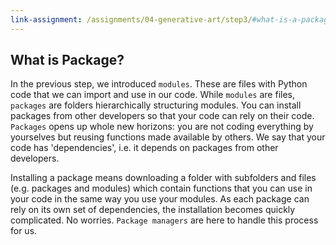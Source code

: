 ```yaml
---
link-assignment: /assignments/04-generative-art/step3/#what-is-a-package
---
```


## What is Package?

In the previous step, we introduced `modules`. These are files with Python code that we can import and use in our code. While `modules` are files, `packages` are folders hierarchically structuring modules. You can install packages from other developers so that your code can rely on their code. `Packages` opens up whole new horizons: you are not coding everything by yourselves but reusing functions made available by others. We say that your code has 'dependencies', i.e. it depends on packages from other developers.

Installing a package means downloading a folder with subfolders and files (e.g. packages and modules) which contain functions that you can use in your code in the same way you use your modules. As each package can rely on its own set of dependencies, the installation becomes quickly complicated. No worries. `Package managers` are here to handle this process for us.

[]({{site.baseurl}}{{page.url}})
